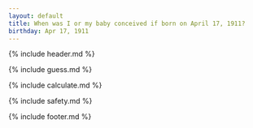 ```yaml
---
layout: default
title: When was I or my baby conceived if born on April 17, 1911?
birthday: Apr 17, 1911
---
```


{% include header.md %}

{% include guess.md %}

{% include calculate.md %}

{% include safety.md %}

{% include footer.md %}




